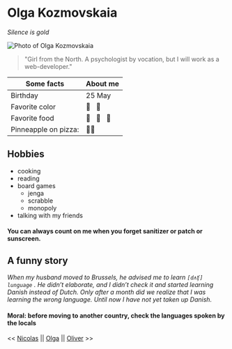 # Olga Kozmovskaia

_Silence is gold_

![Photo of Olga Kozmovskaia](https://avatars1.githubusercontent.com/u/70748540?s=460&u=5bef7ecaef64a18c9e59bf3365a474a6afafdc59&v=4)

> "Girl from the North. A psychologist by vocation, but I will work as a web-developer."

Some facts | About me
------------ | -------------
Birthday | 25 May
Favorite color | :green_heart: &nbsp;  :purple_heart:
Favorite food | :cherries: &nbsp; :avocado: &nbsp; :wine_glass:
Pinneapple on pizza: | :ng_woman:

## Hobbies
* cooking
* reading
* board games
  * jenga
  * scrabble
  * monopoly
* talking with my friends
  
#### You can always count on me when you forget sanitizer or patch or sunscreen.

## A funny story
_When my husband moved to Brussels, he advised me to learn  ````[dʌʧ] lunguage```` . He didn’t elaborate, and I didn’t check it and started learning Danish instead of Dutch. Only after a month did we realize that I was learning the wrong language. Until now I have not yet taken up Danish._
#### Moral: before moving to another country, check the languages spoken by the locals

<< [Nicolas](https://github.com/Nick-C0DE/markdown-challenge/blob/master/README.md) || [Olga](https://github.com/OKozmovskaia/markdown-chalenge/blob/master/README.md) || [Oliver](https://github.com/DemolderOlivier/markdown-chalenge/blob/master/README.md) >>
